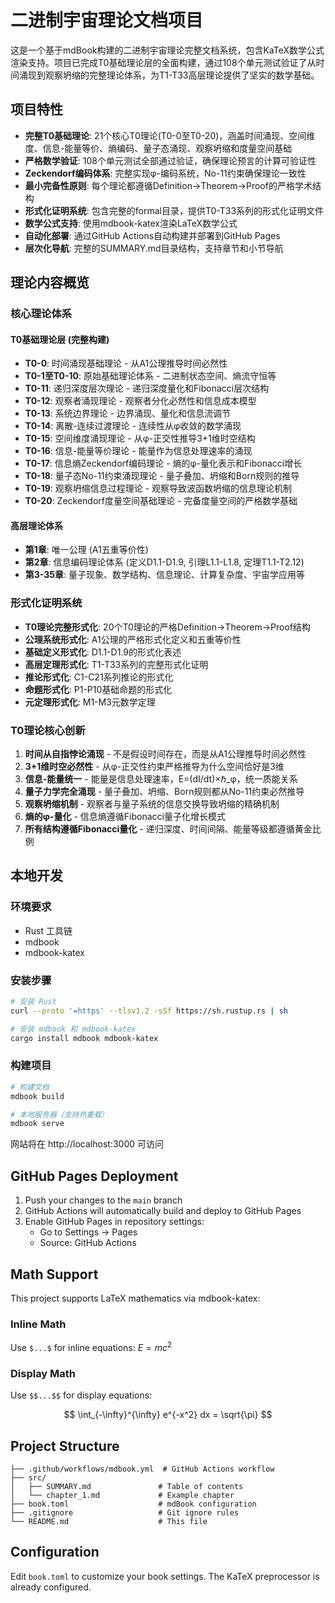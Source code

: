 # 二进制宇宙理论文档项目

这是一个基于mdBook构建的二进制宇宙理论完整文档系统，包含KaTeX数学公式渲染支持。项目已完成T0基础理论层的全面构建，通过108个单元测试验证了从时间涌现到观察坍缩的完整理论体系，为T1-T33高层理论提供了坚实的数学基础。

## 项目特性

- **完整T0基础理论**: 21个核心T0理论(T0-0至T0-20)，涵盖时间涌现、空间维度、信息-能量等价、熵编码、量子态涌现、观察坍缩和度量空间基础
- **严格数学验证**: 108个单元测试全部通过验证，确保理论预言的计算可验证性
- **Zeckendorf编码体系**: 完整实现φ-编码系统，No-11约束确保理论一致性
- **最小完备性原则**: 每个理论都遵循Definition→Theorem→Proof的严格学术结构
- **形式化证明系统**: 包含完整的formal目录，提供T0-T33系列的形式化证明文件
- **数学公式支持**: 使用mdbook-katex渲染LaTeX数学公式
- **自动化部署**: 通过GitHub Actions自动构建并部署到GitHub Pages
- **层次化导航**: 完整的SUMMARY.md目录结构，支持章节和小节导航

## 理论内容概览

### 核心理论体系

#### T0基础理论层 (完整构建)
- **T0-0**: 时间涌现基础理论 - 从A1公理推导时间必然性
- **T0-1至T0-10**: 原始基础理论体系 - 二进制状态空间、熵流守恒等
- **T0-11**: 递归深度层次理论 - 递归深度量化和Fibonacci层次结构
- **T0-12**: 观察者涌现理论 - 观察者分化必然性和信息成本模型
- **T0-13**: 系统边界理论 - 边界涌现、量化和信息流调节
- **T0-14**: 离散-连续过渡理论 - 连续性从φ收敛的数学涌现
- **T0-15**: 空间维度涌现理论 - 从φ-正交性推导3+1维时空结构
- **T0-16**: 信息-能量等价理论 - 能量作为信息处理速率的涌现
- **T0-17**: 信息熵Zeckendorf编码理论 - 熵的φ-量化表示和Fibonacci增长
- **T0-18**: 量子态No-11约束涌现理论 - 量子叠加、坍缩和Born规则的推导
- **T0-19**: 观察坍缩信息过程理论 - 观察导致波函数坍缩的信息理论机制
- **T0-20**: Zeckendorf度量空间基础理论 - 完备度量空间的严格数学基础

#### 高层理论体系
- **第1章**: 唯一公理 (A1五重等价性)
- **第2章**: 信息编码理论体系 (定义D1.1-D1.9, 引理L1.1-L1.8, 定理T1.1-T2.12)
- **第3-35章**: 量子现象、数学结构、信息理论、计算复杂度、宇宙学应用等

### 形式化证明系统
- **T0理论完整形式化**: 20个T0理论的严格Definition→Theorem→Proof结构
- **公理系统形式化**: A1公理的严格形式化定义和五重等价性
- **基础定义形式化**: D1.1-D1.9的形式化表述
- **高层定理形式化**: T1-T33系列的完整形式化证明
- **推论形式化**: C1-C21系列推论的形式化
- **命题形式化**: P1-P10基础命题的形式化
- **元定理形式化**: M1-M3元数学定理

### T0理论核心创新
1. **时间从自指悖论涌现** - 不是假设时间存在，而是从A1公理推导时间必然性
2. **3+1维时空必然性** - 从φ-正交性约束严格推导为什么空间恰好是3维
3. **信息-能量统一** - 能量是信息处理速率，E=(dI/dt)×ℏ_φ，统一质能关系
4. **量子力学完全涌现** - 量子叠加、坍缩、Born规则都从No-11约束必然推导
5. **观察坍缩机制** - 观察者与量子系统的信息交换导致坍缩的精确机制
6. **熵的φ-量化** - 信息熵遵循Fibonacci量子化增长模式
7. **所有结构遵循Fibonacci量化** - 递归深度、时间间隔、能量等级都遵循黄金比例

## 本地开发

### 环境要求

- Rust 工具链
- mdbook
- mdbook-katex

### 安装步骤

```bash
# 安装 Rust
curl --proto '=https' --tlsv1.2 -sSf https://sh.rustup.rs | sh

# 安装 mdbook 和 mdbook-katex
cargo install mdbook mdbook-katex
```

### 构建项目

```bash
# 构建文档
mdbook build

# 本地服务器（支持热重载）
mdbook serve
```

网站将在 http://localhost:3000 可访问

## GitHub Pages Deployment

1. Push your changes to the `main` branch
2. GitHub Actions will automatically build and deploy to GitHub Pages
3. Enable GitHub Pages in repository settings:
   - Go to Settings → Pages
   - Source: GitHub Actions

## Math Support

This project supports LaTeX mathematics via mdbook-katex:

### Inline Math
Use `$...$` for inline equations: $E = mc^2$

### Display Math
Use `$$...$$` for display equations:

$$
\int_{-\infty}^{\infty} e^{-x^2} dx = \sqrt{\pi}
$$

## Project Structure

```
├── .github/workflows/mdbook.yml  # GitHub Actions workflow
├── src/
│   ├── SUMMARY.md               # Table of contents
│   └── chapter_1.md             # Example chapter
├── book.toml                    # mdBook configuration
├── .gitignore                   # Git ignore rules
└── README.md                    # This file
```

## Configuration

Edit `book.toml` to customize your book settings. The KaTeX preprocessor is already configured.